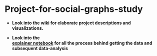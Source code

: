 # Project-for-social-graphs-study

* **Look into the wiki for elaborate project descriptions and visualizations.**



* **Look into the  
[explainer notebook](https://github.com/Sam1511/project-for-social-graphs-study/blob/tester/explainer_notebook-Copy2.ipynb) for all the process behind getting the data and subsequent data-analysis**


